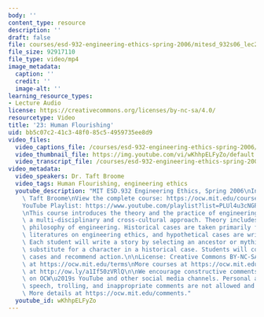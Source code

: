 ```yaml
---
body: ''
content_type: resource
description: ''
draft: false
file: courses/esd-932-engineering-ethics-spring-2006/mitesd_932s06_lec23_360p_16_9.mp4
file_size: 92917110
file_type: video/mp4
image_metadata:
  caption: ''
  credit: ''
  image-alt: ''
learning_resource_types:
- Lecture Audio
license: https://creativecommons.org/licenses/by-nc-sa/4.0/
resourcetype: Video
title: '23: Human Flourishing'
uid: bb5c07c2-41c3-48f0-85c5-4959735ee8d9
video_files:
  video_captions_file: /courses/esd-932-engineering-ethics-spring-2006/1P8KfSnwjv7EE45KAj8Kc5P5PLYitha9z_transcript.webvtt
  video_thumbnail_file: https://img.youtube.com/vi/wKhhpELFyZo/default.jpg
  video_transcript_file: /courses/esd-932-engineering-ethics-spring-2006/1P8KfSnwjv7EE45KAj8Kc5P5PLYitha9z_transcript.pdf
video_metadata:
  video_speakers: Dr. Taft Broome
  video_tags: Human Flourishing, engineering ethics
  youtube_description: "MIT ESD.932 Engineering Ethics, Spring 2006\nInstructor: Dr.\
    \ Taft Broome\nView the complete course: https://ocw.mit.edu/courses/esd-932-engineering-ethics-spring-2006/\n\
    YouTube Playlist: https://www.youtube.com/playlist?list=PLUl4u3cNGP61YF5HCMnGUwJ8D-PNNs3OR\n\
    \nThis course introduces the theory and the practice of engineering ethics using\
    \ a multi-disciplinary and cross-cultural approach. Theory includes ethics and\
    \ philosophy of engineering. Historical cases are taken primarily from the scholarly\
    \ literatures on engineering ethics, and hypothetical cases are written by students.\
    \ Each student will write a story by selecting an ancestor or mythic hero as a\
    \ substitute for a character in a historical case. Students will compare these\
    \ cases and recommend action.\n\nLicense: Creative Commons BY-NC-SA\nMore information\
    \ at https://ocw.mit.edu/terms\nMore courses at https://ocw.mit.edu\nSupport OCW\
    \ at http://ow.ly/a1If50zVRlQ\n\nWe encourage constructive comments and discussion\
    \ on OCW\u2019s YouTube and other social media channels. Personal attacks, hate\
    \ speech, trolling, and inappropriate comments are not allowed and may be removed.\
    \ More details at https://ocw.mit.edu/comments."
  youtube_id: wKhhpELFyZo
---
```

